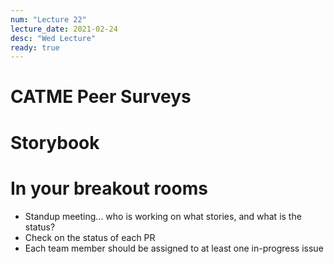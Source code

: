 ```yaml
---
num: "Lecture 22"
lecture_date: 2021-02-24
desc: "Wed Lecture"
ready: true
---
```


# CATME Peer Surveys

# Storybook

# In your breakout rooms

* Standup meeting... who is working on what stories, and what is the status?
* Check on the status of each PR
* Each team member should be assigned to at least one in-progress issue


